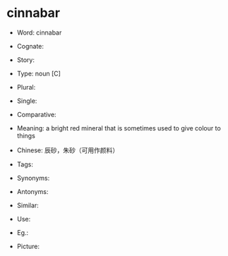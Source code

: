 # cinnabar

- Word: cinnabar
- Cognate: 
- Story: 

- Type: noun [C]
- Plural: 
- Single: 
- Comparative: 
- Meaning: a bright red mineral that is sometimes used to give colour to things
- Chinese: 辰砂，朱砂（可用作颜料）
- Tags: 
- Synonyms: 
- Antonyms: 
- Similar: 
- Use: 
- Eg.: 
- Picture: 

